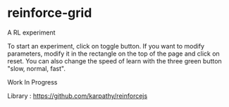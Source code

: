 # reinforce-grid
A RL experiment


To start an experiment, click on toggle button. If you want to modify parameters, modify it in the rectangle on the top of the page and click on reset. You can also change the speed of learn with the three green button "slow, normal, fast".

Work In Progress

Library : https://github.com/karpathy/reinforcejs
